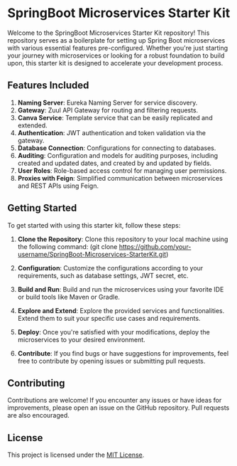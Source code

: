 # SpringBoot Microservices Starter Kit

Welcome to the SpringBoot Microservices Starter Kit repository! This repository serves as a boilerplate for setting up Spring Boot microservices with various essential features pre-configured. Whether you're just starting your journey with microservices or looking for a robust foundation to build upon, this starter kit is designed to accelerate your development process.

## Features Included

1. **Naming Server**: Eureka Naming Server for service discovery.
2. **Gateway**: Zuul API Gateway for routing and filtering requests.
3. **Canva Service**: Template service that can be easily replicated and extended.
4. **Authentication**: JWT authentication and token validation via the gateway.
5. **Database Connection**: Configurations for connecting to databases.
6. **Auditing**: Configuration and models for auditing purposes, including created and updated dates, and created by and updated by fields.
7. **User Roles**: Role-based access control for managing user permissions.
8. **Proxies with Feign**: Simplified communication between microservices and REST APIs using Feign.

## Getting Started

To get started with using this starter kit, follow these steps:

1. **Clone the Repository**: Clone this repository to your local machine using the following command: (git clone https://github.com/your-username/SpringBoot-Microservices-StarterKit.git)
   
3. **Configuration**: Customize the configurations according to your requirements, such as database settings, JWT secret, etc.

4. **Build and Run**: Build and run the microservices using your favorite IDE or build tools like Maven or Gradle.

5. **Explore and Extend**: Explore the provided services and functionalities. Extend them to suit your specific use cases and requirements.

6. **Deploy**: Once you're satisfied with your modifications, deploy the microservices to your desired environment.

7. **Contribute**: If you find bugs or have suggestions for improvements, feel free to contribute by opening issues or submitting pull requests.

## Contributing

Contributions are welcome! If you encounter any issues or have ideas for improvements, please open an issue on the GitHub repository. Pull requests are also encouraged.

## License

This project is licensed under the [MIT License](LICENSE).

